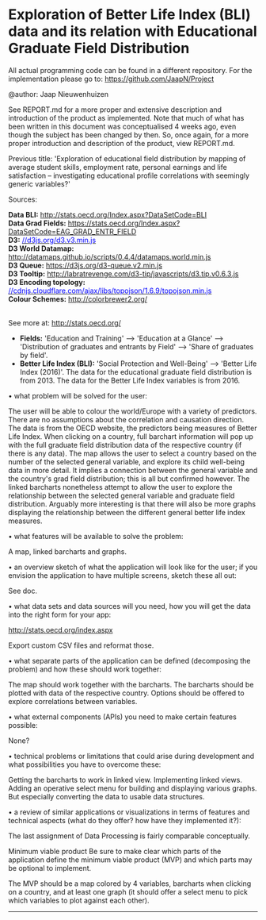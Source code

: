   <h1>Exploration of Better Life Index (BLI) data and its relation with Educational Graduate Field Distribution</h1>

All actual programming code can be found in a different repository. For the implementation please go to: https://github.com/JaapN/Project

@author: Jaap Nieuwenhuizen

See REPORT.md for a more proper and extensive description and introduction of the product as implemented. Note that much of what has been written in this document was conceptualised 4 weeks ago, even though the subject has been changed by then. So, once again, for a more proper introduction and description of the product, view REPORT.md.

Previous title:
'Exploration of educational field distribution by mapping of average student skills, employment rate, personal earnings and life satisfaction – investigating educational profile correlations with seemingly generic variables?'


Sources:

  <b>Data BLI:</b> <a href="http://stats.oecd.org/Index.aspx?DataSetCode=BLI"><font color="blue">http://stats.oecd.org/Index.aspx?DataSetCode=BLI</font></a><br>
  <b>Data Grad Fields:</b> <a href="https://stats.oecd.org/Index.aspx?DataSetCode=EAG_GRAD_ENTR_FIELD"><font color="blue">https://stats.oecd.org/Index.aspx?DataSetCode=EAG_GRAD_ENTR_FIELD</font></a><br>
  <b>D3:</b> <a href="//d3js.org/d3.v3.min.js"><font color="blue">//d3js.org/d3.v3.min.js</font></a><br>
  <b>D3 World Datamap:</b> <a href="http://datamaps.github.io/scripts/0.4.4/datamaps.world.min.js"><font color="blue">http://datamaps.github.io/scripts/0.4.4/datamaps.world.min.js</font></a><br>
  <b>D3 Queue:</b> <a href="https://d3js.org/d3-queue.v2.min.js"><font color="blue">https://d3js.org/d3-queue.v2.min.js</font></a><br>
  <b>D3 Tooltip:</b> <a href="http://labratrevenge.com/d3-tip/javascripts/d3.tip.v0.6.3.js"><font color="blue">http://labratrevenge.com/d3-tip/javascripts/d3.tip.v0.6.3.js</font></a><br>
  <b>D3 Encoding topology:</b> <a href="//cdnjs.cloudflare.com/ajax/libs/topojson/1.6.9/topojson.min.js"><font color="blue">//cdnjs.cloudflare.com/ajax/libs/topojson/1.6.9/topojson.min.js</font></a><br>
  <b>Colour Schemes:</b> <a href="http://colorbrewer2.org/"><font color="blue">http://colorbrewer2.org/</font></a>
  <br></br>

  See more at: <a href="http://stats.oecd.org/"><font color="blue">http://stats.oecd.org/</font></a><br>
  - <b>Fields:</b> 'Education and Training' --> 'Education at a Glance' --> 'Distribution of graduates and entrants by Field' --> 'Share of graduates by field'.<br>
  - <b>Better Life Index (BLI):</b> 'Social Protection and Well-Being' --> 'Better Life Index (2016)'.
  The data for the educational graduate field distribution is from 2013. The data for the Better Life Index variables is from 2016.


  
•	what problem will be solved for the user:

The user will be able to colour the world/Europe with a variety of predictors. There are no assumptions about the correlation and causation direction. The data is from the OECD website, the predictors being measures of Better Life Index. When clicking on a country, full barchart information will pop up with the full graduate field distribution data of the respective country (if there is any data). The map allows the user to select a country based on the number of the selected general variable, and explore its child well-being data in more detail. It implies a connection between the general variable and the country's grad field distribution; this is all but confirmed however. The linked barcharts nonetheless attempt to allow the user to explore the relationship between the selected general variable and graduate field distribution. Arguably more interesting is that there will also be more graphs displaying the relationship between the different general better life index measures.

•	what features will be available to solve the problem:

A map, linked barcharts and graphs.

•	an overview sketch of what the application will look like for the user; if you envision the application to have multiple screens, sketch these all out:

See doc.

•	what data sets and data sources will you need, how you will get the data into the right form for your app:

http://stats.oecd.org/index.aspx

Export custom CSV files and reformat those.

•	what separate parts of the application can be defined (decomposing the problem) and how these should work together:

The map should work together with the barcharts. The barcharts should be plotted with data of the respective country. Options should be offered to explore correlations between variables.


•	what external components (APIs) you need to make certain features possible:

None?

•	technical problems or limitations that could arise during development and what possibilities you have to overcome these:

Getting the barcharts to work in linked view. Implementing linked views. Adding an operative select menu for building and displaying various graphs. But especially converting the data to usable data structures.

•	a review of similar applications or visualizations in terms of features and technical aspects (what do they offer? how have they implemented it?):

The last assignment of Data Processing is fairly comparable conceptually.

Minimum viable product
Be sure to make clear which parts of the application define the minimum viable product (MVP) and which parts may be optional to implement.

The MVP should be a map colored by 4 variables, barcharts when clicking on a country, and at least one graph (it should offer a select menu to pick which variables to plot against each other).

----------
